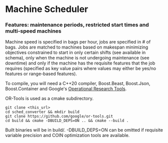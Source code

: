 # Machine Scheduler
### Features: maintenance periods, restricted start times and multi-speed machines
Machine speed is specified in bags per hour, jobs are specified in # of bags. Jobs are matched to machines based on makespan minimizing objectives constrained to start in only certain shifts (see available in schema), only when the machine is not undergoing maintenance (see downtime) and only if the machine has the requisite features that the job requires (specified as key value pairs where values may either be yes/no features or range-based features).

To compile, you will need a C++20 compiler, Boost.Beast, Boost.Json, Boost.Container and Google's [Operational Research Tools](https://github.com/google/or-tools).

OR-Tools is used as a cmake subdirectory.
```
git clone <this_url>
cd sched_converter && mkdir build
git clone https://github.com/google/or-tools.git
cd build && cmake -DBUILD_DEPS=ON .. && cmake --build .
```
Built binaries will be in build/. -DBUILD_DEPS=ON can be omitted if requisite variable precision and COIN optimization tools are available.
